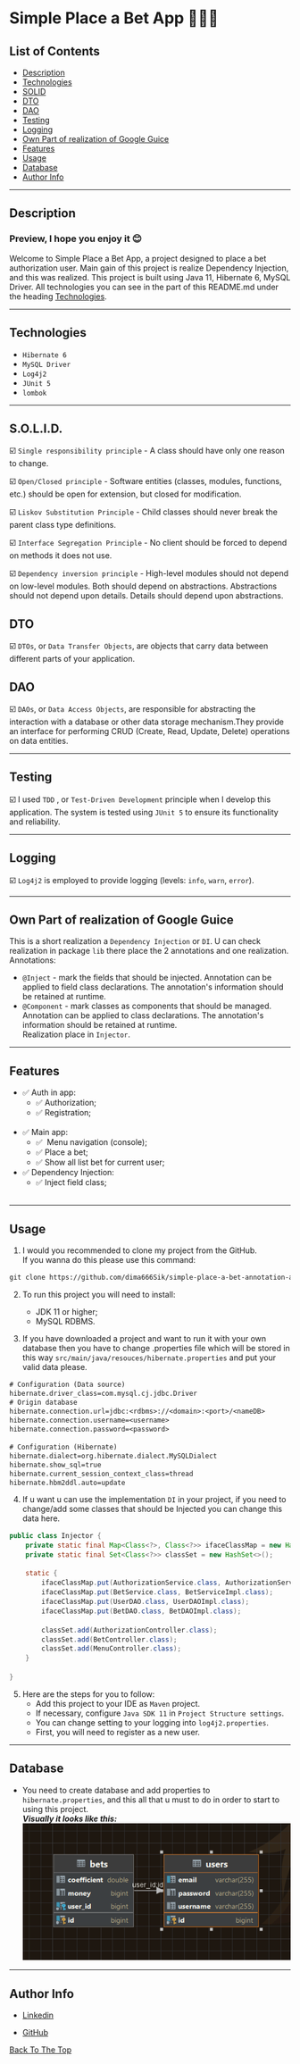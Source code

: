 # Simple Place a Bet App 🎲🎰🍀

## List of Contents

- [Description](#description)
- [Technologies](#technologies)
- [SOLID](#solid)
- [DTO](#dto)
- [DAO](#dao)
- [Testing](#testing)
- [Logging](#logging)
- [Own Part of realization of Google Guice](#own-part-of-realization-of-google-guice)
- [Features](#features)
- [Usage](#usage)
- [Database](#database)
- [Author Info](#author-info)

---

## Description

### Preview, I hope you enjoy it 😊

Welcome to Simple Place a Bet App, a project designed to place a bet authorization user.
Main gain of this project is realize Dependency Injection, and this was realized.
This project is built using Java 11, Hibernate 6, MySQL Driver.
All technologies you can see in the part of this README.md under the heading [Technologies](#technologies).

---

## Technologies

- `Hibernate 6`
- `MySQL Driver`
- `Log4j2`
- `JUnit 5`
- `lombok`

---

## S.O.L.I.D.
☑️ `Single responsibility principle` - A class should have only one reason to change.

☑️ `Open/Closed principle` - Software entities (classes, modules, functions, etc.) should be open for extension, but closed for modification.

☑️ `Liskov Substitution Principle` - Child classes should never break the parent class type definitions.

☑️ `Interface Segregation Principle` - No client should be forced to depend on methods it does not use.

☑️ `Dependency inversion principle` - High-level modules should not depend on low-level modules. Both should depend on abstractions. Abstractions should not depend upon details. Details should depend upon abstractions.

## DTO
☑️ `DTOs`, or `Data Transfer Objects`, are objects that carry data between different parts of your application.

## DAO
☑️ `DAOs`, or `Data Access Objects`, are responsible for abstracting the interaction with a database or other data storage mechanism.They provide an interface for performing CRUD (Create, Read, Update, Delete) operations on data entities.
___

## Testing

☑️ I used `TDD` , or `Test-Driven Development` principle when I develop this application. The system is tested using `JUnit 5` to ensure its functionality and reliability. 
___

## Logging

☑️ `Log4j2` is employed to provide logging (levels: `info`, `warn`, `error`).

---

## Own Part of realization of Google Guice
This is a short realization a `Dependency Injection` or `DI`. U can check realization
in package `lib` there place the 2 annotations and one realization.<br>
Annotations:
- `@Inject` - mark the fields that should be injected. Annotation can be applied to field class declarations. The annotation's information should be retained at runtime.<br>
- `@Component` - mark classes as components that should be managed. Annotation can be applied to class declarations. The annotation's information should be retained at runtime.<br>
Realization place in `Injector`.

___

## Features

- ✅️ Auth in app:
    - ✅️ Authorization;
    - ✅️ Registration;
      <br><br>
- ✅️ Main app:
    - ✅ ️ Menu navigation (console);
    - ✅️ Place a bet;
    - ✅️ Show all list bet for current user;
- ✅️ Dependency Injection:
    - ✅️ Inject field class;
<br><br>
---

## Usage

1. I would you recommended to clone my project from the GitHub.
   <br> If you wanna do this please use this command:

```md  
git clone https://github.com/dima666Sik/simple-place-a-bet-annotation-app.git
```
2. To run this project you will need to install:
    - JDK 11 or higher;
    - MySQL RDBMS.

3. If you have downloaded a project and want to run it with your own database then you have to change .properties file which will be
   stored in this way `src/main/java/resouces/hibernate.properties` and put your valid data please.

```properties
# Configuration (Data source)
hibernate.driver_class=com.mysql.cj.jdbc.Driver
# Origin database
hibernate.connection.url=jdbc:<rdbms>://<domain>:<port>/<nameDB>
hibernate.connection.username=<username>
hibernate.connection.password=<password>

# Configuration (Hibernate)
hibernate.dialect=org.hibernate.dialect.MySQLDialect
hibernate.show_sql=true
hibernate.current_session_context_class=thread
hibernate.hbm2ddl.auto=update
```
4. If u want u can use the implementation `DI` 
in your project, if you need to change/add some classes 
that should be Injected you can change this data here.
```java
public class Injector {
    private static final Map<Class<?>, Class<?>> ifaceClassMap = new HashMap<>();
    private static final Set<Class<?>> classSet = new HashSet<>();
    
    static {
        ifaceClassMap.put(AuthorizationService.class, AuthorizationServiceImpl.class);
        ifaceClassMap.put(BetService.class, BetServiceImpl.class);
        ifaceClassMap.put(UserDAO.class, UserDAOImpl.class);
        ifaceClassMap.put(BetDAO.class, BetDAOImpl.class);

        classSet.add(AuthorizationController.class);
        classSet.add(BetController.class);
        classSet.add(MenuController.class);
    }
    
}
```

5. Here are the steps for you to follow:
    - Add this project to your IDE as `Maven` project.
    - If necessary, configure `Java SDK 11` in `Project Structure settings`.
    - You can change setting to your logging into `log4j2.properties`.
    - First, you will need to register as a new user.

---

## Database

- You need to create database and add properties to `hibernate.properties`, and this all that u must to do in order to start
  to using this project.
  <br><i><b>Visually it looks like this:</b></i><br>
  ![DB](src/main/resources/img_for_github/db_shema.png)

---

## Author Info

- [Linkedin](https://www.linkedin.com)

- [GitHub](https://github.com/dima666Sik)

[Back To The Top](#description)